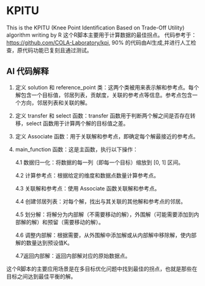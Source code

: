 # KPITU
This is the KPITU (Knee Point Identification Based on Trade-Off Utility) algorithm writing by R
这个R脚本主要用于计算数据的最佳拐点。
代码参考于：https://github.com/COLA-Laboratory/kpi, 90% 的代码由AI生成,并进行人工检查，原代码功能已复刻且通过测试。
## AI 代码解释
1. 定义 solution 和 reference_point 类：这两个类被用来表示解和参考点。每个解包含一个目标值，邻居列表，贡献度，关联的参考点等信息。参考点包含一个方向，邻居列表和关联的解。
2. 定义 transfer 和 select 函数：transfer 函数用于判断两个解之间是否存在转移，select 函数用于计算两个解的目标值之差。
3. 定义 Associate 函数：用于关联解和参考点，即确定每个解最接近的参考点。
4. main_function 函数：这是主函数，执行以下操作：

   4.1 数据归一化：将数据的每一列（即每一个目标）缩放到 [0, 1] 区间。
   
   4.2 计算参考点：根据给定的维度和数据点数量计算参考点。

   4.3 关联解和参考点：使用 Associate 函数关联解和参考点。
   
   4.4 创建邻居列表：对每个解，找出与其关联的其他解和参考点的邻居。
   
   4.5 划分解：将解分为内部解（不需要移动的解），外围解（可能需要添加到内部解的解）和预留（需要移动的解）。
   
   4.6 调整内部解：根据需要，从外围解中添加解或从内部解中移除解，使内部解的数量达到预设值K。
   
   4.7返回内部解：返回内部解对应的原始数据点。
   
这个R脚本的主要应用场景是在多目标优化问题中找到最佳的拐点，也就是那些在目标之间达到最佳平衡的解。
